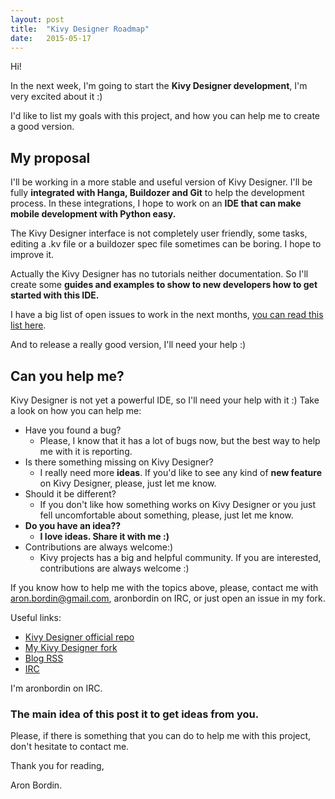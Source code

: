 ```yaml
---
layout: post
title:  "Kivy Designer Roadmap"
date:   2015-05-17
---
```


Hi!

In the next week, I'm going to start the **Kivy Designer development**, I'm very excited about it :)

I'd like to list my goals with this project, and how you can help me to create a good version. 

## My proposal

I'll be working in a more stable and useful version of Kivy Designer. I'll be fully **integrated with Hanga, Buildozer and Git** to help the development process. In these integrations, I hope to work on an **IDE that can make mobile development with Python easy.**

The Kivy Designer interface is not completely user friendly, some tasks, editing a .kv file or a buildozer spec file sometimes can be boring. I hope to improve it.


Actually the Kivy Designer has no tutorials neither documentation. So I'll create some **guides and examples to show to new developers how to get started with this IDE.**

I have a big list of open issues to work in the next months, [you can read this list here](https://github.com/aron-bordin/kivy-designer/issues).

And to release a really good version, I'll need your help :)

## Can you help me?

Kivy Designer is not yet a powerful IDE, so I'll need your help with it :)
Take a look on how you can help me:

* Have you found a bug? 
	* Please, I know that it has a lot of bugs now, but the best way to help me with it is reporting.
* Is there something missing on Kivy Designer?
	* I really need more **ideas**. If you'd like to see any kind of **new feature** on Kivy Designer, please, just let me know.
* Should it be different?
	* If you don't like how something works on Kivy Designer or you just fell uncomfortable about something, please, just let me know.
* **Do you have an idea??**
	* **I love ideas. Share it with me :)**
* Contributions are always welcome:)
	* Kivy projects has a big and helpful community. If you are interested, contributions are always welcome :)


If you know how to help me with the topics above, please, contact me with aron.bordin@gmail.com, aronbordin on IRC, or just open an issue in my fork.


Useful links:

* [Kivy Designer official repo](https://github.com/kivy/kivy-designer)
* [My Kivy Designer fork](https://github.com/aron-bordin/kivy-designer)
* [Blog RSS](http://aron-bordin.github.io/kivy-designer/feed.xml)
* [IRC](http://kivy.org/docs/contact.html#irc)

I'm aronbordin on IRC.


### The main idea of this post it to get ideas from you.

Please, if there is something that you can do to help me with this project, don't hesitate to contact me.



Thank you for reading,


Aron Bordin.